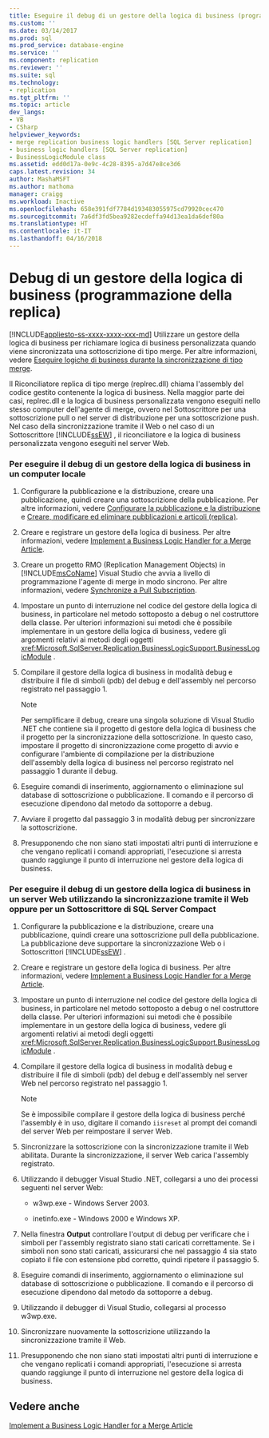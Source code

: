 ```yaml
---
title: Eseguire il debug di un gestore della logica di business (programmazione della replica)| Microsoft Docs
ms.custom: ''
ms.date: 03/14/2017
ms.prod: sql
ms.prod_service: database-engine
ms.service: ''
ms.component: replication
ms.reviewer: ''
ms.suite: sql
ms.technology:
- replication
ms.tgt_pltfrm: ''
ms.topic: article
dev_langs:
- VB
- CSharp
helpviewer_keywords:
- merge replication business logic handlers [SQL Server replication]
- business logic handlers [SQL Server replication]
- BusinessLogicModule class
ms.assetid: edd0d17a-0e9c-4c28-8395-a7d47e8ce3d6
caps.latest.revision: 34
author: MashaMSFT
ms.author: mathoma
manager: craigg
ms.workload: Inactive
ms.openlocfilehash: 658e391fdf7784d193483055975cd79920cec470
ms.sourcegitcommit: 7a6df3fd5bea9282ecdeffa94d13ea1da6def80a
ms.translationtype: HT
ms.contentlocale: it-IT
ms.lasthandoff: 04/16/2018
---
```

# <a name="debug-a-business-logic-handler-replication-programming"></a>Debug di un gestore della logica di business (programmazione della replica)
[!INCLUDE[appliesto-ss-xxxx-xxxx-xxx-md](../../includes/appliesto-ss-xxxx-xxxx-xxx-md.md)]
  Utilizzare un gestore della logica di business per richiamare logica di business personalizzata quando viene sincronizzata una sottoscrizione di tipo merge. Per altre informazioni, vedere [Eseguire logiche di business durante la sincronizzazione di tipo merge](../../relational-databases/replication/merge/execute-business-logic-during-merge-synchronization.md).  
  
 Il Riconciliatore replica di tipo merge (replrec.dll) chiama l'assembly del codice gestito contenente la logica di business. Nella maggior parte dei casi, replrec.dll e la logica di business personalizzata vengono eseguiti nello stesso computer dell'agente di merge, ovvero nel Sottoscrittore per una sottoscrizione pull o nel server di distribuzione per una sottoscrizione push. Nel caso della sincronizzazione tramite il Web o nel caso di un Sottoscrittore [!INCLUDE[ssEW](../../includes/ssew-md.md)] , il riconciliatore e la logica di business personalizzata vengono eseguiti nel server Web.  
  
### <a name="to-debug-a-business-logic-handler-on-a-local-computer"></a>Per eseguire il debug di un gestore della logica di business in un computer locale  
  
1.  Configurare la pubblicazione e la distribuzione, creare una pubblicazione, quindi creare una sottoscrizione della pubblicazione. Per altre informazioni, vedere [Configurare la pubblicazione e la distribuzione](../../relational-databases/replication/configure-publishing-and-distribution.md) e [Creare, modificare ed eliminare pubblicazioni e articoli &#40;replica&#41;](../../relational-databases/replication/publish/create-modify-and-delete-publications-and-articles-replication.md).  
  
2.  Creare e registrare un gestore della logica di business. Per altre informazioni, vedere [Implement a Business Logic Handler for a Merge Article](../../relational-databases/replication/implement-a-business-logic-handler-for-a-merge-article.md).  
  
3.  Creare un progetto RMO (Replication Management Objects) in [!INCLUDE[msCoName](../../includes/msconame-md.md)] Visual Studio che avvia a livello di programmazione l'agente di merge in modo sincrono. Per altre informazioni, vedere [Synchronize a Pull Subscription](../../relational-databases/replication/synchronize-a-pull-subscription.md).  
  
4.  Impostare un punto di interruzione nel codice del gestore della logica di business, in particolare nel metodo sottoposto a debug o nel costruttore della classe. Per ulteriori informazioni sui metodi che è possibile implementare in un gestore della logica di business, vedere gli argomenti relativi ai metodi degli oggetti <xref:Microsoft.SqlServer.Replication.BusinessLogicSupport.BusinessLogicModule> .  
  
5.  Compilare il gestore della logica di business in modalità debug e distribuire il file di simboli (pdb) del debug e dell'assembly nel percorso registrato nel passaggio 1.  
  
    > [!NOTE]  
    >  Per semplificare il debug, creare una singola soluzione di Visual Studio .NET che contiene sia il progetto di gestore della logica di business che il progetto per la sincronizzazione della sottoscrizione. In questo caso, impostare il progetto di sincronizzazione come progetto di avvio e configurare l'ambiente di compilazione per la distribuzione dell'assembly della logica di business nel percorso registrato nel passaggio 1 durante il debug.  
  
6.  Eseguire comandi di inserimento, aggiornamento o eliminazione sul database di sottoscrizione o pubblicazione. Il comando e il percorso di esecuzione dipendono dal metodo da sottoporre a debug.  
  
7.  Avviare il progetto dal passaggio 3 in modalità debug per sincronizzare la sottoscrizione.  
  
8.  Presupponendo che non siano stati impostati altri punti di interruzione e che vengano replicati i comandi appropriati, l'esecuzione si arresta quando raggiunge il punto di interruzione nel gestore della logica di business.  
  
### <a name="to-debug-a-business-logic-handler-on-a-web-server-using-web-synchronization-or-for-a-sql-server-compact-subscriber"></a>Per eseguire il debug di un gestore della logica di business in un server Web utilizzando la sincronizzazione tramite il Web oppure per un Sottoscrittore di SQL Server Compact  
  
1.  Configurare la pubblicazione e la distribuzione, creare una pubblicazione, quindi creare una sottoscrizione pull della pubblicazione. La pubblicazione deve supportare la sincronizzazione Web o i Sottoscrittori [!INCLUDE[ssEW](../../includes/ssew-md.md)] .  
  
2.  Creare e registrare un gestore della logica di business. Per altre informazioni, vedere [Implement a Business Logic Handler for a Merge Article](../../relational-databases/replication/implement-a-business-logic-handler-for-a-merge-article.md).  
  
3.  Impostare un punto di interruzione nel codice del gestore della logica di business, in particolare nel metodo sottoposto a debug o nel costruttore della classe. Per ulteriori informazioni sui metodi che è possibile implementare in un gestore della logica di business, vedere gli argomenti relativi ai metodi degli oggetti <xref:Microsoft.SqlServer.Replication.BusinessLogicSupport.BusinessLogicModule> .  
  
4.  Compilare il gestore della logica di business in modalità debug e distribuire il file di simboli (pdb) del debug e dell'assembly nel server Web nel percorso registrato nel passaggio 1.  
  
    > [!NOTE]  
    >  Se è impossibile compilare il gestore della logica di business perché l'assembly è in uso, digitare il comando `iisreset` al prompt dei comandi del server Web per reimpostare il server Web.  
  
5.  Sincronizzare la sottoscrizione con la sincronizzazione tramite il Web abilitata. Durante la sincronizzazione, il server Web carica l'assembly registrato.  
  
6.  Utilizzando il debugger Visual Studio .NET, collegarsi a uno dei processi seguenti nel server Web:  
  
    -   w3wp.exe - Windows Server 2003.  
  
    -   inetinfo.exe - Windows 2000 e Windows XP.  
  
7.  Nella finestra **Output** controllare l'output di debug per verificare che i simboli per l'assembly registrato siano stati caricati correttamente. Se i simboli non sono stati caricati, assicurarsi che nel passaggio 4 sia stato copiato il file con estensione pbd corretto, quindi ripetere il passaggio 5.  
  
8.  Eseguire comandi di inserimento, aggiornamento o eliminazione sul database di sottoscrizione o pubblicazione. Il comando e il percorso di esecuzione dipendono dal metodo da sottoporre a debug.  
  
9. Utilizzando il debugger di Visual Studio, collegarsi al processo w3wp.exe.  
  
10. Sincronizzare nuovamente la sottoscrizione utilizzando la sincronizzazione tramite il Web.  
  
11. Presupponendo che non siano stati impostati altri punti di interruzione e che vengano replicati i comandi appropriati, l'esecuzione si arresta quando raggiunge il punto di interruzione nel gestore della logica di business.  
  
## <a name="see-also"></a>Vedere anche  
 [Implement a Business Logic Handler for a Merge Article](../../relational-databases/replication/implement-a-business-logic-handler-for-a-merge-article.md)  
  
  
